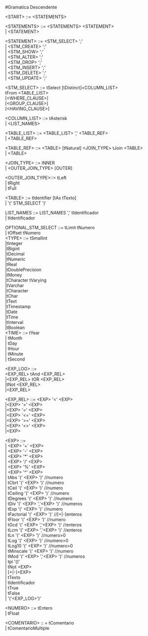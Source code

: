 #Gramatica Descendente

\<START\>         ::=    \<STATEMENTS>

\<STATEMENTS>     ::=    \<STATEMENTS> \<STATEMENT>   
      |    \<STATEMENT>

\<STATEMENT>    ::=     \<STM_SELECT> ';'  
            |    \<STM_CREATE> ';'  
            |    \<STM_SHOW>   ';'  
            |    \<STM_ALTER>  ';'  
            |    \<STM_DROP>   ';'  
            |    \<STM_INSERT> ';'  
            |    \<STM_DELETE> ';'  
            |    \<STM_UPDATE> ';'

\<STM_SELECT>    ::=    tSelect [tDistinct]\<COLUMN_LIST>  
tFrom \<TABLE_LIST>  
[\<WHERE_CLAUSE>]  
[\<GROUP_CLAUSE>]  
[\<HAVING_CLAUSE>]

\<COLUMN_LIST>    ::=    tAsterisk   
|     \<LIST_NAMES>

\<TABLE_LIST>    ::=    \<TABLE_LIST> ',' \<TABLE_REF>   
            |    \<TABLE_REF> 

\<TABLE_REF>    ::=    \<TABLE> [tNatural] \<JOIN_TYPE> tJoin \<TABLE>  
|    \<TABLE>

\<JOIN_TYPE>    ::=    INNER  
            |    \<OUTER_JOIN_TYPE> [OUTER]

\<OUTER_JOIN_TYPE>::=    tLeft  
            |    tRight  
            |     tFull  

\<TABLE>        ::=    tIdentifier [tAs tTexto]  
            |    '(' STM_SELECT ')'  

LIST_NAMES ::= LIST_NAMES ',' tIdentificador  
           | tIdentificador  





OPTIONAL_STM_SELECT ::= tLimit tNumero  
                | tOffset tNumero  
\<TYPE> ::=  tSmallint  
|tInteger  
|tBigint  
|tDecimal  
|tNumeric  
|tReal  
|tDoublePrecision  
|tMoney  
|tCharacter tVarying  
|tVarchar  
|tCharacter  
|tChar  
|tText  
|tTimestamp  
|tDate  
|tTime  
|tInterval  
|tBoolean  
\<TIME> ::=   tYear  
| tMonth  
| tDay  
| tHour  
| tMinute  
| tSecond   

\<EXP_LOG> ::=   
 \<EXP_REL> tAnd \<EXP_REL>  
|\<EXP_REL> tOR  \<EXP_REL>  
|tNot \<EXP_REL>  
|\<EXP_REL>   

\<EXP_REL> ::=  \<EXP> '\<' \<EXP>   
|\<EXP> '>'  \<EXP>  
        |\<EXP> '='  \<EXP>  
        |\<EXP> '\<=' \<EXP>  
        |\<EXP> '>=' \<EXP>  
        |\<EXP> '\<>' \<EXP>  
        |\<EXP>  

\<EXP> ::=  
| \<EXP> '+' \<EXP>  
| \<EXP> '-' \<EXP>  
| \<EXP> '*' \<EXP>  
| \<EXP> '/' \<EXP>  
| \<EXP> '%' \<EXP>  
| \<EXP> '^' \<EXP>  
| tAbs '(' \<EXP> ')'                 //numero  
| tCbrt '(' \<EXP> ')'                //numero  
| tCeil '(' \<EXP> ')'                //numero  
| tCeiling '(' \<EXP> ')'            //numero  
| tDegrees '(' \<EXP> ')'            //numero  
| tDiv '(' \<EXP> ','\<EXP> ')'        //numeros  
| tExp '(' \<EXP>  ')'                //numero  
| tFactorial '(' \<EXP>  ')'         //[+|-]enteros  
| tFloor '(' \<EXP>  ')'            //numero  
| tGcd '(' \<EXP> ','\<EXP> ')'        //enteros  
| tLcm '(' \<EXP> ','\<EXP> ')'        //enteros  
| tLn '(' \<EXP> ')'                //numero>0  
| tLog '(' \<EXP> ')'                //numero>0  
| tLog10 '(' \<EXP> ')'            //numero>0  
| tMinscale '(' \<EXP> ')'            //numero  
| tMod '(' \<EXP> ','\<EXP> ')'        //numeros  
| tpi '()'  
| tNot \<EXP>   
| [+|-]\<EXP>   
| tTexto  
| tIdentificador  
| tTrue  
| tFalse  
| '('\<EXP_LOG>')'  

\<NUMERO> ::= tEntero  
        | tFloat

\<COMENTARIO> :: = tComentario  
            | tComentarioMultiple
